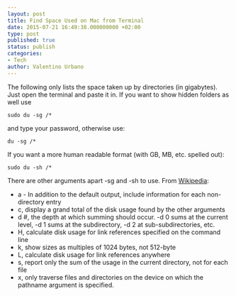 ```yaml
---
layout: post
title: Find Space Used on Mac from Terminal
date: 2015-07-21 16:49:38.000000000 +02:00
type: post
published: true
status: publish
categories:
- Tech
author: Valentino Urbano 
---
```


The following only lists the space taken up by directories (in gigabytes). Just open the terminal and paste it in. If you want to show hidden folders as well use

    sudo du -sg /*

and type your password, otherwise use:

    du -sg /*

If you want a more human readable format (with GB, MB, etc. spelled out):

    sudo du -sh /*

There are other arguments apart -sg and -sh to use. From [Wikipedia][0]:

* a - In addition to the default output, include information for each non-directory entry
* c, display a grand total of the disk usage found by the other arguments
* d \#, the depth at which summing should occur. -d 0 sums at the current level, -d 1 sums at the subdirectory, -d 2 at sub-subdirectories, etc.
* H, calculate disk usage for link references specified on the command line
* k, show sizes as multiples of 1024 bytes, not 512-byte
* L, calculate disk usage for link references anywhere
* s, report only the sum of the usage in the current directory, not for each file
* x, only traverse files and directories on the device on which the pathname argument is specified.


[0]: https://en.wikipedia.org/wiki/Du_(Unix)